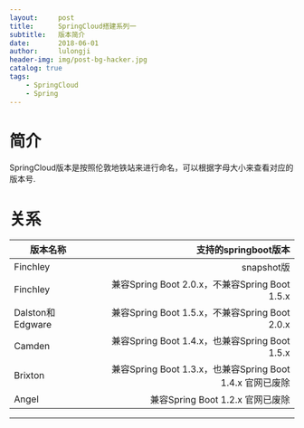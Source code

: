 ```yaml
---
layout:     post
title:      SpringCloud搭建系列一
subtitle:   版本简介
date:       2018-06-01
author:     lulongji
header-img: img/post-bg-hacker.jpg
catalog: true
tags:
    - SpringCloud
    - Spring
---
```



# 简介

SpringCloud版本是按照伦敦地铁站来进行命名，可以根据字母大小来查看对应的版本号.

# 关系

| 版本名称         | 支持的springboot版本    |  
| --------        | -----:   | 
| Finchley        | snapshot版|  
| Finchley        | 兼容Spring Boot 2.0.x，不兼容Spring Boot 1.5.x|   
| Dalston和Edgware | 兼容Spring Boot 1.5.x，不兼容Spring Boot 2.0.x|  
| Camden          | 兼容Spring Boot 1.4.x，也兼容Spring Boot 1.5.x|  
| Brixton         | 兼容Spring Boot 1.3.x，也兼容Spring Boot 1.4.x 官网已废除    |  
| Angel           | 兼容Spring Boot 1.2.x 官网已废除|  
------------------------------------------------------------------------------ 


